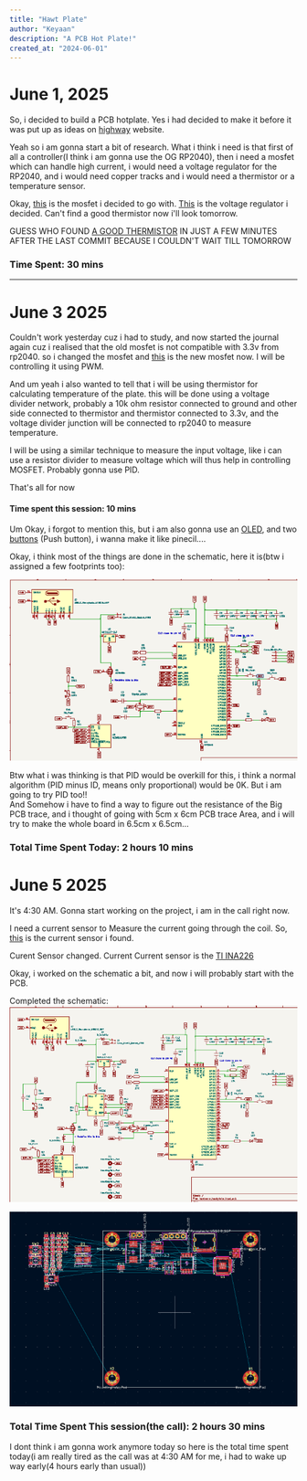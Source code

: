 ```yaml
---
title: "Hawt Plate"
author: "Keyaan"
description: "A PCB Hot Plate!"
created_at: "2024-06-01"
---
```


# June 1, 2025

So, i decided to build a PCB hotplate. Yes i had decided to make it before it was put up as ideas on [highway](https://highway.hackclub.com) website.

Yeah so i am gonna start a bit of research.
What i think i need is that first of all a controller(I think i am gonna use the OG RP2040), then i need a mosfet which can handle high current, i would need a voltage regulator for the RP2040, and i would need copper tracks and i would need a thermistor or a temperature sensor. 

Okay, [this](https://www.lcsc.com/product-detail/MOSFETs_UTC-Unisonic-Tech-UT20N03L-TN3-R_C171442.html) is the mosfet i decided to go with. [This](https://www.lcsc.com/product-detail/Voltage-Regulators-Linear-Low-Drop-Out-LDO-Regulators_JSMSEMI-AMS1117S-3-3_C917152.html) is the voltage regulator i decided. Can't find a good thermistor now i'll look tomorrow.


GUESS WHO FOUND [A GOOD THERMISTOR](https://www.lcsc.com/product-detail/NTC-Thermistors_Dersonic-NTDM1003FB39500148_C5355638.html) IN JUST A FEW MINUTES AFTER THE LAST COMMIT BECAUSE I COULDN'T WAIT TILL TOMORROW
### Time Spent: 30 mins
  
--------  

# June 3 2025

Couldn't work yesterday cuz i had to study, and now started the journal again cuz i realised that the old mosfet is not compatible with 3.3v from rp2040. so i changed the mosfet and [this](https://www.lcsc.com/product-detail/MOSFETs_Alpha-Omega-Semicon-AO3400A_C20917.html) is the new mosfet now. I will be controlling it using PWM.  

And um yeah i also wanted to tell that i will be using thermistor for calculating temperature of the plate. this will be done using a voltage divider network, probably a 10k ohm resistor connected to ground and other side connected to thermistor and thermistor connected to 3.3v, and the voltage divider junction will be connected to rp2040 to measure temperature.  

I will be using a similar technique to measure the input voltage, like i can use a resistor divider to measure voltage which will thus help in controlling MOSFET. Probably gonna use PID.  

That's all for now
#### Time spent this session: 10 mins

Um Okay, i forgot to mention this, but i am also gonna use an [OLED](https://roboticsdna.in/product/1-3-inch-iic-128x64-oled-display-module-4-pin-blue/), and two [buttons](https://www.lcsc.com/product-detail/Others_C-K-PTS810SJK250SMTRLFS_C221896.html) (Push button), i wanna make it like pinecil....


Okay, i think most of the things are done in the schematic, here it is(btw i assigned a few footprints too):  

![image](./Images/June-3/Schematic.png)

Btw what i was thinking is that PID would be
overkill for this, i think a normal algorithm
(PID minus ID, means only proportional) would be
0K. But i am going to try PID too!!  
And Somehow i have to find a way to figure out
the resistance of the Big PCB trace, and i
thought of going with 5cm x 6cm PCB trace Area,
and i will try to make the whole board in 6.5cm
x 6.5cm...
### Total Time Spent Today: 2 hours 10 mins



# June 5 2025

It's 4:30 AM. Gonna start working on the project, i am in the call right now.

I need a current sensor to Measure the current going through the coil. So, [this](https://www.lcsc.com/product-detail/Current-Sensors_Allegro-MicroSystems-LLC-ACS712ELCTR-20A-T_C10681.html) is the current sensor i found.  


Curent Sensor changed. Current Current sensor is the [TI INA226](https://www.lcsc.com/product-detail/Current-Sense-Amplifiers_Texas-Instruments-INA226AIDGSR_C49851.html)

Okay, i worked on the schematic a bit, and now i will probably start with the PCB.

Completed the schematic:
![Schematic](Images/June-5/schematic_completed.png)

![PCB](Images/June-5/pcb.png)

### Total Time Spent This session(the call): 2 hours 30 mins

I dont think i am gonna work anymore today so here is the total time spent today(i am really tired as the call was at 4:30 AM for me, i had to wake up way early(4 hours early than usual))